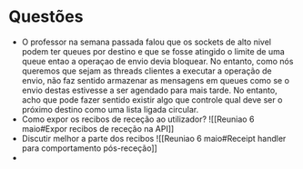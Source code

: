 # Questões
- O professor na semana passada falou que os sockets de alto nivel podem ter queues por destino e que se fosse atingido o limite de uma queue entao a operaçao de envio devia bloquear. No entanto, como nós queremos que sejam as threads clientes a executar a operação de envio, não faz sentido armazenar as mensagens em queues como se o envio destas estivesse a ser agendado para mais tarde. No entanto, acho que pode fazer sentido existir algo que controle qual deve ser o próximo destino como uma lista ligada circular.
- Como expor os recibos de receção ao utilizador? 
	![[Reuniao 6 maio#Expor recibos de receção na API]]
- Discutir melhor a parte dos recibos
	 ![[Reuniao 6 maio#Receipt handler para comportamento pós-receção]]
- 
